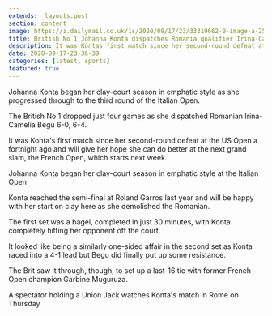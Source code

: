 ```yaml
---
extends: _layouts.post
section: content
image: https://i.dailymail.co.uk/1s/2020/09/17/23/33319662-0-image-a-25_1600380886059.jpg 
title: British No 1 Johanna Konta dispatches Romania qualifier Irina-Camelia Begu at the Italian Open 
description: It was Kontas first match since her second-round defeat at the US Open a fortnight ago and will give her hope she can do better at the next grand slam, the French Open. 
date: 2020-09-17-23-36-39 
categories: [latest, sports] 
featured: true 
--- 
```

Johanna Konta began her clay-court season in emphatic style as she progressed through to the third round of the Italian Open.

The British No 1 dropped just four games as she dispatched Romanian Irina-Camelia Begu 6-0, 6-4.

It was Konta's first match since her second-round defeat at the US Open a fortnight ago and will give her hope she can do better at the next grand slam, the French Open, which starts next week.

Johanna Konta began her clay-court season in emphatic style at the Italian Open

Konta reached the semi-final at Roland Garros last year and will be happy with her start on clay here as she demolished the Romanian.

The first set was a bagel, completed in just 30 minutes, with Konta completely hitting her opponent off the court.

It looked like being a similarly one-sided affair in the second set as Konta raced into a 4-1 lead but Begu did finally put up some resistance.

The Brit saw it through, though, to set up a last-16 tie with former French Open champion Garbine Muguruza.

A spectator holding a Union Jack watches Konta's match in Rome on Thursday

